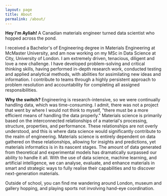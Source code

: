 ```yaml
---
layout: page
title: About
permalink: /about/
---
```

<div class="index-wrapper">
  <div class="hero-text">
    <p>
      <strong>Hey I'm Ayliah! </strong>  A Canadian materials engineer turned data scientist who hopped across the pond.
    </p>
      </div>
    <p>
      I received a Bachelor's of Engineering degree in Materials Engineering at McMaster University, and am now working on my MSc in Data Science at City, University of London. I am extremely driven, tenacious, diligent and love a new challenge. I have developed problem-solving and critical thinking skills, having performed in-depth research work, conducted testing and applied analytical methods, with abilities for assimilating new ideas and information. I contribute to teams through a highly persistent approach to problem resolution and accountability for completing all assigned responsibilities. 
    </p>
    <p>
      <strong> Why the switch? </strong> Engineering is research-intensive, so we were continually handling data, which was time-consuming.  I admit, there was not a project that went by where I would not think to myself, "there must be a more efficient means of handling the data properly." Materials science is primarily based on the interconnected relationships of a material's processing, structure, properties, and performance.  These relationships are not overly understood, and this is where data science would significantly contribute to the realm of engineering. Materials science is entirely dependent on data gathered on these relationships, allowing for insights and predictions, yet materials informatics is in its nascent stages. The amount of data generated from theoretical and experimental models has dramatically surpassed our ability to handle it all. With the use of data science, machine learning, and artificial intelligence, we can analyse, evaluate, and enhance materials in smart and strategic ways to fully realise their capabilities and to discover next-generation materials.
    </p>
    <p>
Outside of school, you can find me wandering around London, museum and gallery hopping, and playing sports not involving hand-eye coordination.
</p>
  </div>
</div>


